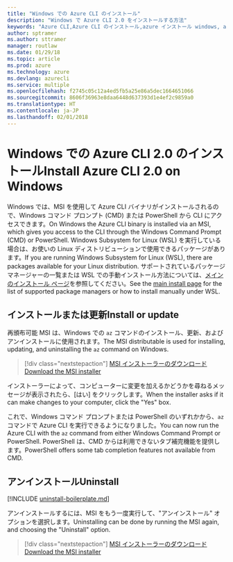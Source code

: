 ```yaml
---
title: "Windows での Azure CLI のインストール"
description: "Windows で Azure CLI 2.0 をインストールする方法"
keywords: "Azure CLI,Azure CLI のインストール,azure インストール windows, azure cli windows, azure windows"
author: sptramer
ms.author: sttramer
manager: routlaw
ms.date: 01/29/18
ms.topic: article
ms.prod: azure
ms.technology: azure
ms.devlang: azurecli
ms.service: multiple
ms.openlocfilehash: f2745c05c12a4ed5fb5a25e86a5dec1664651066
ms.sourcegitcommit: 8606f36963e8daa6448d637393d1e4ef2c9859a0
ms.translationtype: HT
ms.contentlocale: ja-JP
ms.lasthandoff: 02/01/2018
---
```

# <a name="install-azure-cli-20-on-windows"></a><span data-ttu-id="9ae39-104">Windows での Azure CLI 2.0 のインストール</span><span class="sxs-lookup"><span data-stu-id="9ae39-104">Install Azure CLI 2.0 on Windows</span></span>

<span data-ttu-id="9ae39-105">Windows では、MSI を使用して Azure CLI バイナリがインストールされるので、Windows コマンド プロンプト (CMD) または PowerShell から CLI にアクセスできます。</span><span class="sxs-lookup"><span data-stu-id="9ae39-105">On Windows the Azure CLI binary is installed via an MSI, which gives you access to the CLI through the Windows Command Prompt (CMD) or PowerShell.</span></span>
<span data-ttu-id="9ae39-106">Windows Subsystem for Linux (WSL) を実行している場合は、お使いの Linux ディストリビューションで使用できるパッケージがあります。</span><span class="sxs-lookup"><span data-stu-id="9ae39-106">If you are running Windows Subsystem for Linux (WSL), there are packages available for your Linux distribution.</span></span> <span data-ttu-id="9ae39-107">サポートされているパッケージ マネージャーの一覧または WSL での手動インストール方法については、[メインのインストール ページ](install-azure-cli.md)を参照してください。</span><span class="sxs-lookup"><span data-stu-id="9ae39-107">See the [main install page](install-azure-cli.md) for the list of supported package managers or how to install manually under WSL.</span></span>

## <a name="install-or-update"></a><span data-ttu-id="9ae39-108">インストールまたは更新</span><span class="sxs-lookup"><span data-stu-id="9ae39-108">Install or update</span></span>

<span data-ttu-id="9ae39-109">再頒布可能 MSI は、Windows での `az` コマンドのインストール、更新、およびアンインストールに使用されます。</span><span class="sxs-lookup"><span data-stu-id="9ae39-109">The MSI distributable is used for installing, updating, and uninstalling the `az` command on Windows.</span></span>

> [!div class="nextstepaction"]
> [<span data-ttu-id="9ae39-110">MSI インストーラーのダウンロード</span><span class="sxs-lookup"><span data-stu-id="9ae39-110">Download the MSI installer</span></span>](https://aka.ms/InstallAzureCliWindows)

<span data-ttu-id="9ae39-111">インストーラーによって、コンピューターに変更を加えるかどうかを尋ねるメッセージが表示されたら、[はい] をクリックします。</span><span class="sxs-lookup"><span data-stu-id="9ae39-111">When the installer asks if it can make changes to your computer, click the "Yes" box.</span></span>

<span data-ttu-id="9ae39-112">これで、Windows コマンド プロンプトまたは PowerShell のいずれかから、`az` コマンドで Azure CLI を実行できるようになりました。</span><span class="sxs-lookup"><span data-stu-id="9ae39-112">You can now run the Azure CLI with the `az` command from either Windows Command Prompt or PowerShell.</span></span> <span data-ttu-id="9ae39-113">PowerShell は、CMD からは利用できないタブ補完機能を提供します。</span><span class="sxs-lookup"><span data-stu-id="9ae39-113">PowerShell offers some tab completion features not available from CMD.</span></span>

## <a name="uninstall"></a><span data-ttu-id="9ae39-114">アンインストール</span><span class="sxs-lookup"><span data-stu-id="9ae39-114">Uninstall</span></span>

[!INCLUDE [uninstall-boilerplate.md](includes/uninstall-boilerplate.md)]

<span data-ttu-id="9ae39-115">アンインストールするには、MSI をもう一度実行して、"アンインストール" オプションを選択します。</span><span class="sxs-lookup"><span data-stu-id="9ae39-115">Uninstalling can be done by running the MSI again, and choosing the "Uninstall" option.</span></span> 

> [!div class="nextstepaction"]
> [<span data-ttu-id="9ae39-116">MSI インストーラーのダウンロード</span><span class="sxs-lookup"><span data-stu-id="9ae39-116">Download the MSI installer</span></span>](https://aka.ms/InstallAzureCliWindows)
